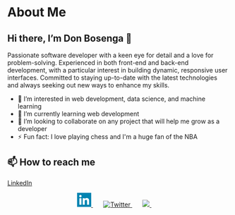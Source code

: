 # About Me

## Hi there, I’m Don Bosenga 👋

Passionate software developer with a keen eye for detail and a love for problem-solving. Experienced in both front-end and back-end development, with a particular interest in building dynamic, responsive user interfaces. Committed to staying up-to-date with the latest technologies and always seeking out new ways to enhance my skills.

- 👀 I’m interested in web development, data science, and machine learning
- 🌱 I’m currently learning web development
- 💞️ I’m looking to collaborate on any project that will help me grow as a developer
- ⚡ Fun fact: I love playing chess and I'm a huge fan of the NBA

## 📫 How to reach me

[LinkedIn](https://www.linkedin.com/in/don-bosenga-7b0b3a1b3/)

<!-- Social icons section -->

<p align="center">
    <a href="https://www.youtube.com/c/DevProTips">
        <img width="32px" alt="Youtube" title="Youtube" src="images/linkedinFooter.png"/>
    </a>
    &#8287;&#8287;&#8287;&#8287;&#8287;
    <a href="https://twitter.com/DenverCoder1">
        <img width="32px" alt="Twitter" title="Twitter" src="https://i.imgur.com/OXZM1L6.png"/>
    </a>
    &#8287;&#8287;&#8287;&#8287;&#8287;
    <a href="https://discord.gg/fPrdqh3Zfu" alt="Discord" title="Dev Pro Tips Discord Server">
        <img width="32px" src="https://i.imgur.com/OViZO8J.png"/>
    </a>
    &#8287;&#8287;&#8287;&#8287;&#8287;
</p>
